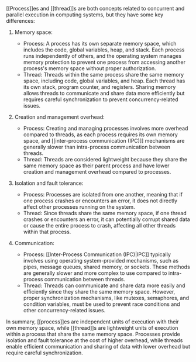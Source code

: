 [[Process]]es and [[thread]]s are both concepts related to concurrent and parallel execution in computing systems, but they have some key differences:

1.  Memory space:    
    -   Process: A process has its own separate memory space, which includes the code, global variables, heap, and stack. Each process runs independently of others, and the operating system manages memory protection to prevent one process from accessing another process's memory space without proper authorization.
    -   Thread: Threads within the same process share the same memory space, including code, global variables, and heap. Each thread has its own stack, program counter, and registers. Sharing memory allows threads to communicate and share data more efficiently but requires careful synchronization to prevent concurrency-related issues.
    
2.  Creation and management overhead:
    -   Process: Creating and managing processes involves more overhead compared to threads, as each process requires its own memory space, and [[inter-process communication (IPC)]] mechanisms are generally slower than intra-process communication between threads.
    -   Thread: Threads are considered lightweight because they share the same memory space as their parent process and have lower creation and management overhead compared to processes.
    
3.  Isolation and fault tolerance:
    -   Process: Processes are isolated from one another, meaning that if one process crashes or encounters an error, it does not directly affect other processes running on the system.
    -   Thread: Since threads share the same memory space, if one thread crashes or encounters an error, it can potentially corrupt shared data or cause the entire process to crash, affecting all other threads within that process.
    
4.  Communication:
    -   Process: [[Inter-Process Communication (IPC)|IPC]] typically involves using operating system-provided mechanisms, such as pipes, message queues, shared memory, or sockets. These methods are generally slower and more complex to use compared to intra-process communication between threads.
    -   Thread: Threads can communicate and share data more easily and efficiently since they share the same memory space. However, proper synchronization mechanisms, like mutexes, semaphores, and condition variables, must be used to prevent race conditions and other concurrency-related issues.

In summary, [[process]]es are independent units of execution with their own memory space, while [[thread]]s are lightweight units of execution within a process that share the same memory space. Processes provide isolation and fault tolerance at the cost of higher overhead, while threads enable efficient communication and sharing of data with lower overhead but require careful synchronization.